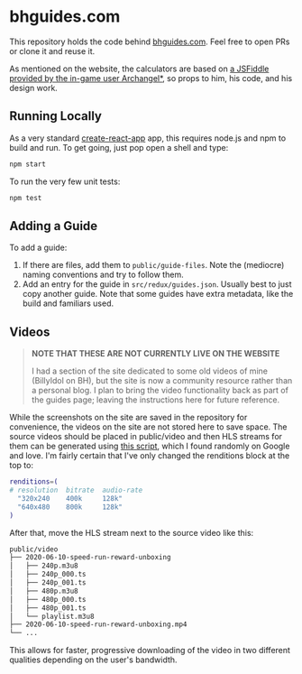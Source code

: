 # bhguides.com

This repository holds the code behind [bhguides.com](https://bhguides.com). Feel free to open PRs or clone it and reuse it.

As mentioned on the website, the calculators are based on [a JSFiddle provided by the in-game user Archangel*](https://jsfiddle.net/dchzwg90/), so props to him, his code, and his design work.

## Running Locally

As a very standard [create-react-app](https://create-react-app.dev/) app, this requires node.js and npm to build and run. To get going, just pop open a shell and type:

```bash
npm start
```

To run the very few unit tests:

```bash
npm test
```

## Adding a Guide

To add a guide:

1. If there are files, add them to `public/guide-files`. Note the (mediocre) naming conventions and try to follow them.
2. Add an entry for the guide in `src/redux/guides.json`. Usually best to just copy another guide. Note that some guides have extra metadata, like the build and familiars used.

## Videos

> **NOTE THAT THESE ARE NOT CURRENTLY LIVE ON THE WEBSITE**
> 
> I had a section of the site dedicated to some old videos of mine (BillyIdol on BH), but the site is now a community resource rather than a personal blog. I plan to bring the video functionality back as part of the guides page; leaving the instructions here for future reference.

While the screenshots on the site are saved in the repository for convenience, the videos on the site are not stored here to save space. The source videos should be placed in public/video and then HLS streams for them can be generated using [this script](https://gist.github.com/maitrungduc1410/9c640c61a7871390843af00ae1d8758e), which I found randomly on Google and love.  I'm fairly certain that I've only changed the renditions block at the top to:

```bash
renditions=(
# resolution  bitrate  audio-rate
  "320x240    400k     128k"
  "640x480    800k     128k"
)
```

After that, move the HLS stream next to the source video like this:

```txt
public/video
├── 2020-06-10-speed-run-reward-unboxing
│   ├── 240p.m3u8
│   ├── 240p_000.ts
│   ├── 240p_001.ts
│   ├── 480p.m3u8
│   ├── 480p_000.ts
│   ├── 480p_001.ts
│   └── playlist.m3u8
├── 2020-06-10-speed-run-reward-unboxing.mp4
└── ...
```

This allows for faster, progressive downloading of the video in two different qualities depending on the user's bandwidth.
